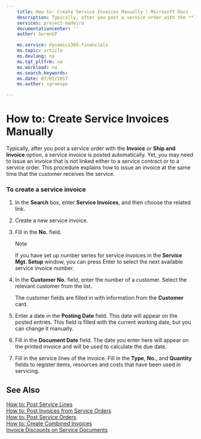 ```yaml
---
    title: How to: Create Service Invoices Manually | Microsoft Docs
    description: Typically, after you post a service order with the **Invoice** or **Ship and Invoice** option, a service invoice is posted automatically. Yet, you may need to issue an invoice that is not linked either to a service contract or to a service order. This procedure explains how to issue an invoice at the same time that the customer receives the service.
    services: project-madeira
    documentationcenter: ''
    author: SorenGP

    ms.service: dynamics365-financials
    ms.topic: article
    ms.devlang: na
    ms.tgt_pltfrm: na
    ms.workload: na
    ms.search.keywords:
    ms.date: 07/01/2017
    ms.author: sgroespe

---
```

# How to: Create Service Invoices Manually
Typically, after you post a service order with the **Invoice** or **Ship and Invoice** option, a service invoice is posted automatically. Yet, you may need to issue an invoice that is not linked either to a service contract or to a service order. This procedure explains how to issue an invoice at the same time that the customer receives the service.  
  
### To create a service invoice  
  
1.  In the **Search** box, enter **Service Invoices**, and then choose the related link.  
  
2.  Create a new service invoice.  
  
3.  Fill in the **No.** field.  
  
    > [!NOTE]  
    >  If you have set up number series for service invoices in the **Service Mgt. Setup** window, you can press Enter to select the next available service invoice number.  
  
4.  In the **Customer No.** field, enter the number of a customer. Select the relevant customer from the list.  
  
     The customer fields are filled in with information from the **Customer** card.  
  
5.  Enter a date in the **Posting Date** field. This date will appear on the posted entries. This field is filled with the current working date, but you can change it manually.  
  
6.  Fill in the **Document Date** field. The date you enter here will appear on the printed invoice and will be used to calculate the due date.  
  
7.  Fill in the service lines of the invoice. Fill in the **Type**, **No.**, and **Quantity** fields to register items, resources and  costs that have been used in servicing.  
  
## See Also  
 [How to: Post Service Lines](../how-to-post-service-lines.md)   
 [How to: Post Invoices from Service Orders](../how-to-post-invoices-from-service-orders.md)   
 [How to: Post Service Orders](../how-to-post-service-orders.md)   
 [How to: Create Combined Invoices](../how-to-create-combined-invoices.md)   
 [Invoice Discounts on Service Documents](../invoice-discounts-on-service-documents.md)